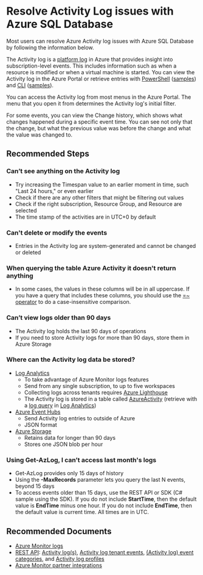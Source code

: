 <properties
	pageTitle="Activity Log issues with Azure SQL Database"
	description="Activity Log issues with Azure SQL Database"
	infoBubbleText="Activity Log issues with Azure SQL Database"
	service="microsoft.sql"
	resource="servers"
	authors="vtpombei"
	ms.author="vtpombei"
	displayOrder=""
	diagnosticScenario=""
	selfHelpType="generic"
	supportTopicIds="32749524"
	resourceTags=""
	productPesIds="13491"
	cloudEnvironments="Public, BlackForest, Fairfax, MoonCake, USSEC, USNAT"
	articleId="sqlmi-monitoring-activity-log.md"
	ownershipId="AzureData_AzureSQLMI"
/>

# Resolve Activity Log issues with Azure SQL Database

Most users can resolve Azure Activity log issues with Azure SQL Database by following the information below.

The Activity log is a [platform log](https://docs.microsoft.com/azure/azure-monitor/platform/platform-logs-overview) in Azure that provides insight into subscription-level events. This includes information such as when a resource is modified or when a virtual machine is started. You can view the Activity log in the Azure Portal or retrieve entries with [PowerShell](https://docs.microsoft.com/powershell/module/az.monitor/get-azlog?view=azps-3.8.0) ([samples](https://docs.microsoft.com/azure/azure-monitor/samples/powershell-samples#retrieve-activity-log)) and [CLI](https://docs.microsoft.com/cli/azure/monitor/activity-log?view=azure-cli-latest) ([samples](https://docs.microsoft.com/azure/azure-monitor/samples/cli-samples#view-activity-log)).
 
You can access the Activity log from most menus in the Azure Portal. The menu that you open it from determines the Activity log's initial filter.

For some events, you can view the Change history, which shows what changes happened during a specific event time. You can see not only that the change, but what the previous value was before the change and what the value was changed to.

## **Recommended Steps**
 
### **Can’t see anything on the Activity log**
- Try increasing the Timespan value to an earlier moment in time, such "Last 24 hours," or even earlier
- Check if there are any other filters that might be filtering out values
- Check if the right subscription, Resource Group, and Resource are selected
- The time stamp of the activities are in UTC+0 by default
 
### **Can't delete or modify the events**
- Entries in the Activity log are system-generated and cannot be changed or deleted
 
### **When querying the table Azure Activity it doesn't return anything**
- In some cases, the values in these columns will be in all uppercase. If you have a query that includes these columns, you should use the [=~ operator](https://docs.microsoft.com/azure/kusto/query/datatypes-string-operators) to do a case-insensitive comparison.

### **Can’t view logs older than 90 days**
- The Activity log holds the last 90 days of operations
- If you need to store Activity logs for more than 90 days, store them in Azure Storage

### **Where can the Activity log data be stored?**
- [Log Analytics](https://docs.microsoft.com/azure/azure-monitor/platform/activity-log#send-to-log-analytics-workspace)
  - To take advantage of Azure Monitor logs features
  - Send from any single subscription, to up to five workspaces 
  - Collecting logs across tenants requires [Azure Lighthouse](https://docs.microsoft.com/azure/lighthouse/)
  - The Activity log is stored in a table called [AzureActivity](https://docs.microsoft.com/azure/azure-monitor/reference/tables/azureactivity) (retrieve with a [log query](https://docs.microsoft.com/azure/azure-monitor/log-query/log-query-overview) in [Log Analytics](https://docs.microsoft.com/azure/azure-monitor/log-query/get-started-portal))
- [Azure Event Hubs](https://docs.microsoft.com/azure/azure-monitor/platform/activity-log#send-to-azure-event-hubs)
  - Send Activity log entries to outside of Azure
  - JSON format
- [Azure Storage](https://docs.microsoft.com/azure/azure-monitor/platform/activity-log#send-to--azure-storage)
  - Retains data for longer than 90 days
  - Stores one JSON blob per hour

### **Using Get-AzLog, I can’t access last month's logs**
- Get-AzLog provides only 15 days of history 
- Using the **-MaxRecords** parameter lets you query the last N events, beyond 15 days 
- To access events older than 15 days, use the REST API or SDK (C# sample using the SDK). If you do not include **StartTime**, then the default value is **EndTime** minus one hour. If you do not include **EndTime**, then the default value is current time. All times are in UTC.

## **Recommended Documents**

- [Azure Monitor logs](https://docs.microsoft.com/azure/azure-monitor/platform/data-platform-logs)
- [REST API](https://docs.microsoft.com/rest/api/monitor/alertrules): [Activity log(s)](https://docs.microsoft.com/rest/api/monitor/activitylogs), [Activity log tenant events](https://docs.microsoft.com/rest/api/monitor/tenantactivitylogs), [(Activity log) event categories](https://docs.microsoft.com/rest/api/monitor/eventcategories), and [Activity log profiles](https://docs.microsoft.com/rest/api/monitor/logprofiles)
- [Azure Monitor partner integrations](https://docs.microsoft.com/azure/azure-monitor/platform/partners)
